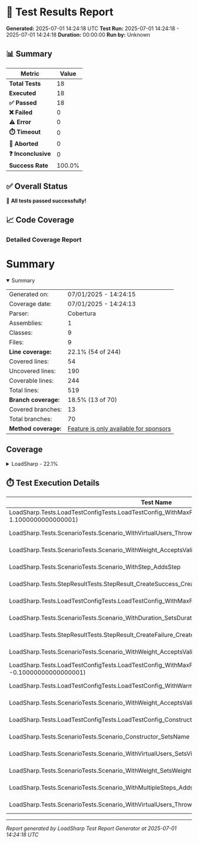 # 🧪 Test Results Report

**Generated:** 2025-07-01 14:24:18 UTC
**Test Run:** 2025-07-01 14:24:18 - 2025-07-01 14:24:18
**Duration:** 00:00:00
**Run by:** Unknown

## 📊 Summary

| Metric | Value |
|--------|-------|
| **Total Tests** | 18 |
| **Executed** | 18 |
| **✅ Passed** | 18 |
| **❌ Failed** | 0 |
| **⚠️ Error** | 0 |
| **⏱️ Timeout** | 0 |
| **🚫 Aborted** | 0 |
| **❓ Inconclusive** | 0 |
| **Success Rate** | 100.0% |

## ✅ Overall Status

🎉 **All tests passed successfully!**

## 📈 Code Coverage

### Detailed Coverage Report

# Summary
<details open><summary>Summary</summary>

|||
|:---|:---|
| Generated on: | 07/01/2025 - 14:24:15 |
| Coverage date: | 07/01/2025 - 14:24:13 |
| Parser: | Cobertura |
| Assemblies: | 1 |
| Classes: | 9 |
| Files: | 9 |
| **Line coverage:** | 22.1% (54 of 244) |
| Covered lines: | 54 |
| Uncovered lines: | 190 |
| Coverable lines: | 244 |
| Total lines: | 519 |
| **Branch coverage:** | 18.5% (13 of 70) |
| Covered branches: | 13 |
| Total branches: | 70 |
| **Method coverage:** | [Feature is only available for sponsors](https://reportgenerator.io/pro) |

</details>

## Coverage
<details><summary>LoadSharp - 22.1%</summary>

|**Name**|**Line**|**Branch**|
|:---|---:|---:|
|**LoadSharp**|**22.1%**|**18.5%**|
|LoadSharp.Core.LoadRunner|0%|0%|
|LoadSharp.Core.LoadStep|83.3%|50%|
|LoadSharp.Core.MetricsCollector|0%|0%|
|LoadSharp.Core.Scenario|91.3%|62.5%|
|LoadSharp.Core.StepContext|0%|0%|
|LoadSharp.Core.StepResult|100%|50%|
|LoadSharp.Models.LoadTestConfig|55%|50%|
|LoadSharp.Models.ScenarioStats|0%||
|LoadSharp.Utils.ConsoleReporter|0%|0%|

</details>

## ⏱️ Test Execution Details

| Test Name | Outcome | Duration |
|-----------|---------|----------|
| LoadSharp.Tests.LoadTestConfigTests.LoadTestConfig_WithMaxFailureRate_ThrowsForInvalidValues(rate: 1.1000000000000001) | ✅ Passed | 00:00:00.0002127 |
| LoadSharp.Tests.ScenarioTests.Scenario_WithVirtualUsers_ThrowsForInvalidValues(users: -1) | ✅ Passed | 00:00:00.0001947 |
| LoadSharp.Tests.ScenarioTests.Scenario_WithWeight_AcceptsValidValues(weight: 150) | ✅ Passed | 00:00:00.0000086 |
| LoadSharp.Tests.ScenarioTests.Scenario_WithStep_AddsStep | ✅ Passed | 00:00:00.0088094 |
| LoadSharp.Tests.StepResultTests.StepResult_CreateSuccess_CreatesSuccessfulResult | ✅ Passed | 00:00:00.0006561 |
| LoadSharp.Tests.LoadTestConfigTests.LoadTestConfig_WithMaxFailureRate_SetsValue | ✅ Passed | 00:00:00.0002357 |
| LoadSharp.Tests.ScenarioTests.Scenario_WithDuration_SetsDuration | ✅ Passed | 00:00:00.0026161 |
| LoadSharp.Tests.StepResultTests.StepResult_CreateFailure_CreatesFailedResult | ✅ Passed | 00:00:00.0129972 |
| LoadSharp.Tests.ScenarioTests.Scenario_WithWeight_AcceptsValidValues(weight: 200) | ✅ Passed | 00:00:00.0038841 |
| LoadSharp.Tests.LoadTestConfigTests.LoadTestConfig_WithMaxFailureRate_ThrowsForInvalidValues(rate: -0.10000000000000001) | ✅ Passed | 00:00:00.0023267 |
| LoadSharp.Tests.LoadTestConfigTests.LoadTestConfig_WithWarmupDuration_SetsValue | ✅ Passed | 00:00:00.0095839 |
| LoadSharp.Tests.ScenarioTests.Scenario_WithWeight_AcceptsValidValues(weight: 50) | ✅ Passed | 00:00:00.0007860 |
| LoadSharp.Tests.LoadTestConfigTests.LoadTestConfig_Constructor_SetsDefaults | ✅ Passed | 00:00:00.0031470 |
| LoadSharp.Tests.ScenarioTests.Scenario_Constructor_SetsName | ✅ Passed | 00:00:00.0012018 |
| LoadSharp.Tests.ScenarioTests.Scenario_WithVirtualUsers_SetsVirtualUsers | ✅ Passed | 00:00:00.0001517 |
| LoadSharp.Tests.ScenarioTests.Scenario_WithWeight_SetsWeight | ✅ Passed | 00:00:00.0000930 |
| LoadSharp.Tests.ScenarioTests.Scenario_WithMultipleSteps_AddsAllSteps | ✅ Passed | 00:00:00.0004230 |
| LoadSharp.Tests.ScenarioTests.Scenario_WithVirtualUsers_ThrowsForInvalidValues(users: 0) | ✅ Passed | 00:00:00.0003550 |

---
*Report generated by LoadSharp Test Report Generator at 2025-07-01 14:24:18 UTC*
